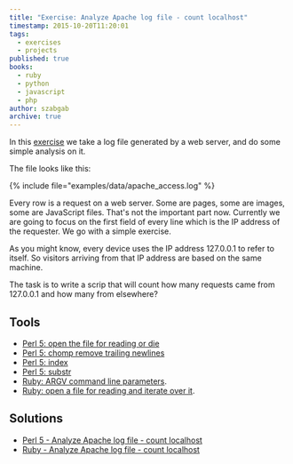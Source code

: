 ```yaml
---
title: "Exercise: Analyze Apache log file - count localhost"
timestamp: 2015-10-20T11:20:01
tags:
  - exercises
  - projects
published: true
books:
  - ruby
  - python
  - javascript
  - php
author: szabgab
archive: true
---
```



In this [exercise](/exercises) we take a log file generated by a web server, and do some simple analysis on it.


The file looks like this:

{% include file="examples/data/apache_access.log" %}

Every row is a request on a web server. Some are pages, some are images, some are JavaScript files.
That's not the important part now. Currently we are going to focus on the first field of every line
which is the IP address of the requester. We go with a simple exercise.

As you might know, every device uses the IP address 127.0.0.1 to refer to itself. So visitors arriving from
that IP address are based on the same machine.

The task is to write a scrip that will count how many requests came from 127.0.0.1 and how many from elsewhere?

## Tools
* [Perl 5: open the file for reading or die](https://perlmaven.com/beginner-perl-maven-open-file)
* [Perl 5: chomp remove trailing newlines](https://perlmaven.com/chomp)
* [Perl 5: index](https://perlmaven.com/beginner-perl-maven-string-functions-index)
* [Perl 5: substr](https://perlmaven.com/beginner-perl-maven-substr)
* [Ruby: ARGV command line parameters](/argv-the-command-line-arguments-in-ruby).
* [Ruby: open a file for reading and iterate over it](/open-file-and-read-content-in-ruby).

## Solutions
* [Perl 5 - Analyze Apache log file - count localhost](https://perlmaven.com/beginner-perl-maven-analyze-apache-log-file)
* [Ruby - Analyze Apache log file - count localhost](/analyze-apache-log-file-count-localhost-in-ruby)

